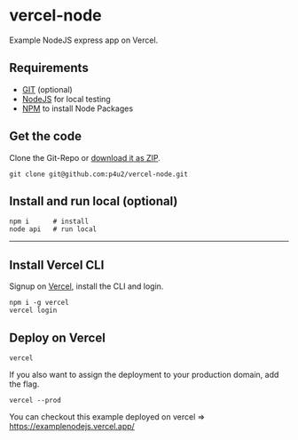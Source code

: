 # vercel-node
Example NodeJS express app on Vercel.

## Requirements
- [GIT](https://command-not-found.com/git) (optional)
- [NodeJS](https://command-not-found.com/node) for local testing
- [NPM](https://command-not-found.com/npm) to install Node Packages

## Get the code
Clone the Git-Repo or [download it as ZIP](https://github.com/p4u2/vercel-node/archive/refs/heads/main.zip).
```
git clone git@github.com:p4u2/vercel-node.git
```

## Install and run local (optional)
```
npm i      # install
node api   # run local
```

---

## Install Vercel CLI
Signup on [Vercel](https://vercel.com/signup), install the CLI and login.
```
npm i -g vercel
vercel login
```

## Deploy on Vercel
```
vercel
```
If you also want to assign the deployment to your production domain, add the flag.
```
vercel --prod
```

You can checkout this example deployed on vercel
=> https://examplenodejs.vercel.app/
